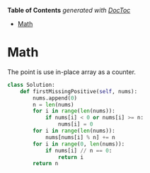 <!-- START doctoc generated TOC please keep comment here to allow auto update -->
<!-- DON'T EDIT THIS SECTION, INSTEAD RE-RUN doctoc TO UPDATE -->
**Table of Contents**  *generated with [DocToc](https://github.com/thlorenz/doctoc)*

- [Math](#math)

<!-- END doctoc generated TOC please keep comment here to allow auto update -->

# Math

The point is use in-place array as a counter.

```python
class Solution:
    def firstMissingPositive(self, nums):
        nums.append(0)
        n = len(nums)
        for i in range(len(nums)):
            if nums[i] < 0 or nums[i] >= n:
                nums[i] = 0
        for i in range(len(nums)):
            nums[nums[i] % n] += n
        for i in range(0, len(nums)):
            if nums[i] // n == 0:
                return i
        return n
```
